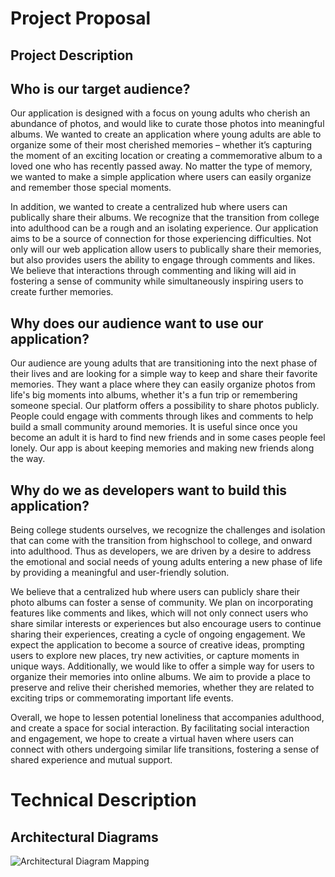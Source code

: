 # Project Proposal

## Project Description
## Who is our target audience?
Our application is designed with a focus on young adults who cherish an abundance of photos, and would like to curate those photos into meaningful albums. We wanted to create an application where young adults are able to organize some of their most cherished memories – whether it’s capturing the moment of an exciting location or creating a commemorative album to a loved one who has recently passed away. No matter the type of memory, we wanted to make a simple application where users can easily organize and remember those special moments. 

In addition, we wanted to create a centralized hub where users can publically share their albums. We recognize that the transition from college into adulthood can be a rough and an isolating experience. Our application aims to be a source of connection for those experiencing difficulties. Not only will our web application allow users to publically share their memories, but also provides users the ability to engage through comments and likes. We believe that interactions through commenting and liking will aid in fostering a sense of community while simultaneously inspiring users to create further memories.

## Why does our audience want to use our application?
Our audience are young adults that are transitioning into the next phase of their lives  and are looking for a simple way to keep and share their favorite memories. They want a place where they can easily organize photos from life's big moments into albums, whether it's a fun trip or remembering someone special. Our platform offers a possibility to share photos publicly. People could engage with comments through likes and comments to help build a small community around memories. It is useful since once you become an adult it is hard to find new friends and in some cases people feel lonely. Our app is about keeping memories and making new friends along the way.

## Why do we as developers want to build this application?
Being college students ourselves, we recognize the challenges and isolation that can come with the transition from highschool to college, and onward into adulthood. Thus as developers, we are driven by a desire to address the emotional and social needs of young adults entering a new phase of life by providing a meaningful and user-friendly solution. 

We believe that a centralized hub where users can publicly share their photo albums can foster a sense of community. We plan on incorporating features like comments and likes, which will not only connect users who share similar interests or experiences but also encourage users to continue sharing their experiences, creating a cycle of ongoing engagement. We expect the application to become a source of creative ideas, prompting users to explore new places, try new activities, or capture moments in unique ways. Additionally, we would like to offer a simple way for users to organize their memories into online albums. We aim to provide a place to preserve and relive their cherished memories, whether they are related to exciting trips or commemorating important life events.

Overall, we hope to lessen potential loneliness that accompanies adulthood, and create a space for social interaction. By facilitating social interaction and engagement, we hope to create a virtual haven where users can connect with others undergoing similar life transitions, fostering a sense of shared experience and mutual support.

# Technical Description

## Architectural Diagrams
![Architectural Diagram Mapping](./linkhere)


